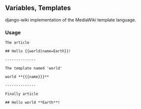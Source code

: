 ## Variables, Templates

django-wiki implementation of the MediaWiki template language.

### Usage

```
The article

## Hello {{world|name=Earth}}!

--------------

The template named 'world'

world **{{{name}}}**

--------------

Finally article

## Hello world **Earth**!

```
